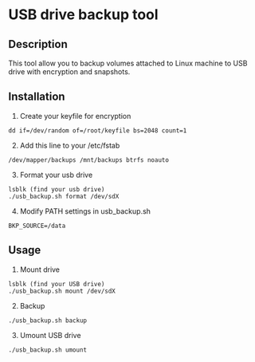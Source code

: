 # USB drive backup tool

## Description

This tool allow you to backup volumes attached to Linux machine to USB drive with encryption and snapshots.

## Installation
1. Create your keyfile for encryption
~~~~
dd if=/dev/random of=/root/keyfile bs=2048 count=1
~~~~

2. Add this line to your /etc/fstab
~~~~
/dev/mapper/backups /mnt/backups btrfs noauto
~~~~

3. Format your usb drive
~~~~
lsblk (find your usb drive)
./usb_backup.sh format /dev/sdX
~~~~

4. Modify PATH settings in usb_backup.sh
~~~~
BKP_SOURCE=/data
~~~~

## Usage

1. Mount drive
~~~~
lsblk (find your USB drive)
./usb_backup.sh mount /dev/sdX
~~~~

2. Backup
~~~~
./usb_backup.sh backup
~~~~

3. Umount USB drive
~~~~
./usb_backup.sh umount
~~~~
